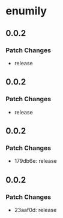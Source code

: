 # enumily

## 0.0.2

### Patch Changes

- release

## 0.0.2

### Patch Changes

- release

## 0.0.2

### Patch Changes

- 179db6e: release

## 0.0.2

### Patch Changes

- 23aaf0d: release
